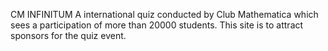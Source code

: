 CM  INFINITUM
A international quiz conducted by Club Mathematica which sees a participation of more than 20000 students.
This site is to attract sponsors for the quiz event.
